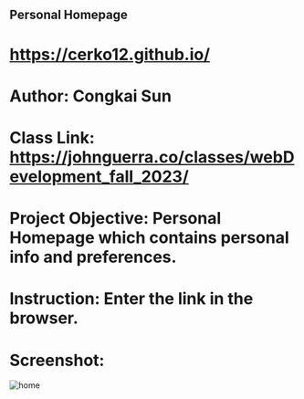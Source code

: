 ## Personal Homepage
# https://cerko12.github.io/
# Author: Congkai Sun
# Class Link: https://johnguerra.co/classes/webDevelopment_fall_2023/
# Project Objective: Personal Homepage which contains personal info and preferences. 
# Instruction: Enter the link in the browser.
# Screenshot: 
![home](https://github.com/CERKO12/Fake-Job-Prediction/assets/117726096/819c0dfe-32a9-42b1-82e3-f30a061c76c1)
